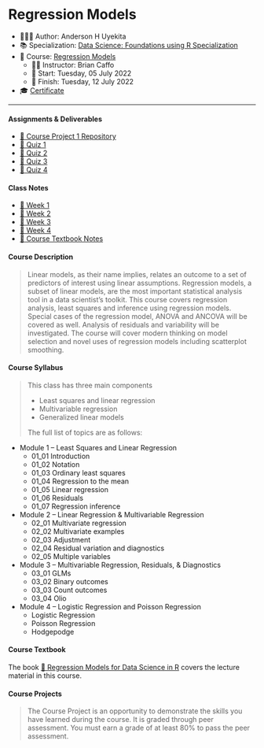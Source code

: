 Regression Models
================

-   👨🏻‍💻 Author: Anderson H Uyekita
-   📚 Specialization: <a
    href="https://www.coursera.org/specializations/data-science-foundations-r"
    target="_blank" rel="noopener">Data Science: Foundations using R
    Specialization</a>
-   📖 Course:
    <a href="https://www.coursera.org/learn/regression-models"
    target="_blank" rel="noopener">Regression Models</a>
    -   🧑‍🏫 Instructor: Brian Caffo
    -   🚦 Start: Tuesday, 05 July 2022
    -   🏁 Finish: Tuesday, 12 July 2022
-   🎓
    [Certificate](https://www.coursera.org/account/accomplishments/certificate/G3T94H7QL4HK)

------------------------------------------------------------------------

#### Assignments & Deliverables

-   [🚀 Course Project 1
    Repository](https://github.com/AndersonUyekita/regression-models_course-project)
-   [📝 Quiz 1](./Week%201/quiz-1_regression-models.md)
-   [📝 Quiz 2](./Week%202/quiz-2_regression-models.md)
-   [📝 Quiz 3](./Week%203/quiz-3_regression-models.md)
-   [📝 Quiz 4](./Week%204/quiz-4_regression-models.md)

#### Class Notes

-   [📆 Week 1](./Week%201)
-   [📆 Week 2](./Week%202)
-   [📆 Week 3](./Week%203)
-   [📆 Week 4](./Week%204)
-   [📑 Course Textbook Notes](./book)

#### Course Description

> Linear models, as their name implies, relates an outcome to a set of
> predictors of interest using linear assumptions. Regression models, a
> subset of linear models, are the most important statistical analysis
> tool in a data scientist’s toolkit. This course covers regression
> analysis, least squares and inference using regression models. Special
> cases of the regression model, ANOVA and ANCOVA will be covered as
> well. Analysis of residuals and variability will be investigated. The
> course will cover modern thinking on model selection and novel uses of
> regression models including scatterplot smoothing.

#### Course Syllabus

> This class has three main components
>
> -   Least squares and linear regression
> -   Multivariable regression
> -   Generalized linear models
>
> The full list of topics are as follows:

-   Module 1 – Least Squares and Linear Regression
    -   01_01 Introduction
    -   01_02 Notation
    -   01_03 Ordinary least squares
    -   01_04 Regression to the mean
    -   01_05 Linear regression
    -   01_06 Residuals
    -   01_07 Regression inference
-   Module 2 – Linear Regression & Multivariable Regression
    -   02_01 Multivariate regression
    -   02_02 Multivariate examples
    -   02_03 Adjustment
    -   02_04 Residual variation and diagnostics
    -   02_05 Multiple variables
-   Module 3 – Multivariable Regression, Residuals, & Diagnostics
    -   03_01 GLMs
    -   03_02 Binary outcomes
    -   03_03 Count outcomes
    -   03_04 Olio
-   Module 4 – Logistic Regression and Poisson Regression
    -   Logistic Regression
    -   Poisson Regression
    -   Hodgepodge

#### Course Textbook

The book [📔 Regression Models for Data Science in
R](./book/regression-models-for-data-science-in-r.pdf) covers the
lecture material in this course.

#### Course Projects

> The Course Project is an opportunity to demonstrate the skills you
> have learned during the course. It is graded through peer assessment.
> You must earn a grade of at least 80% to pass the peer assessment.
